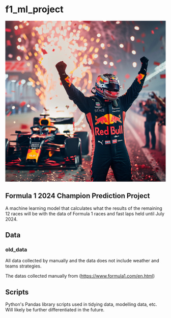 # f1_ml_project

![Project Image](mv1.png)

## Formula 1 2024 Champion Prediction Project

A machine learning model that calculates what the results of the remaining 12 races will be with the data of Formula 1 races and fast laps held until July 2024.

## Data

### old_data

All data collected by manually and the data does not include weather and teams strategies.

The datas collected manually from (https://www.formula1.com/en.html)


## Scripts

Python's Pandas library scripts used in tidying data, modelling data, etc. Will likely be further differentiated in the future.
